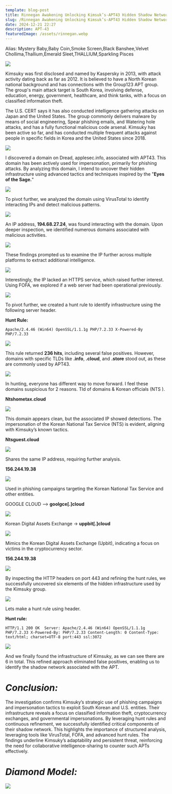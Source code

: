 ```yaml
---
template: blog-post
title: Rinnegan Awakening Unlocking Kimsuk’s-APT43 Hidden Shadow Network
slug: /Rinnegan Awakening Unlocking Kimsuk’s-APT43 Hidden Shadow Network
date: 2024-12-21 22:27
description: APT-43
featuredImage: /assets/rinnegan.webp
---
```

Alias: Mystery Baby,Baby Coin,Smoke Screen,Black Banshee,Velvet Chollima,Thallium,Emerald Sleet,THALLIUM,Sparkling Pisces

![](/assets/kimkuksky.png)

Kimsuky was first disclosed and named by Kaspersky in 2013, with attack activity dating back as far as 2012. It is believed to have a North Korean national background and has connections with the Group123 APT group. The group's main attack target is South Korea, involving defense, education, energy, government, healthcare, and think tanks, with a focus on classified information theft. 

The U.S. CERT says it has also conducted intelligence gathering attacks on Japan and the United States. The group commonly delivers malware by means of social engineering, Spear phishing emails, and Watering hole attacks, and has a fully functional malicious code arsenal. Kimsuky has been active so far, and has conducted multiple frequent attacks against people in specific fields in Korea and the United States since 2018.

![](/assets/overview.png)

I discovered a domain on Dread, applesec.info, associated with APT43. This domain has been actively used for impersonation, primarily for phishing attacks. By analyzing this domain, I intend to uncover their hidden infrastructure using advanced tactics and techniques inspired by the "**Eyes of the Sage.**"

![](/assets/kimku.png)

To pivot further, we analyzed the domain using VirusTotal to identify interacting IPs and detect malicious patterns.

![](/assets/1-apt43.png)

An IP address, **194.68.27.24**, was found interacting with the domain. Upon deeper inspection, we identified numerous domains associated with malicious activities.

![](/assets/2-apt43.png)

These findings prompted us to examine the IP further across multiple platforms to extract additional intelligence.

![](/assets/3-apt43.png)

Interestingly, the IP lacked an HTTPS service, which raised further interest. Using FOFA, we explored if a web server had been operational previously.

![](/assets/5-apt43.png)

To pivot further, we created a hunt rule to identify infrastructure using the following server header.

**Hunt Rule:** 

```angelscript
Apache/2.4.46 (Win64) OpenSSL/1.1.1g PHP/7.2.33 X-Powered-By PHP/7.2.33
```

![](/assets/6-apt43.png)

This rule returned **236 hits**, including several false positives. However, domains with specific TLDs like **.info**, **.cloud**, and **.store** stood out, as these are commonly used by APT43.

![](/assets/7-apt43.png)

In hunting, everyone has different way to move forward. I feel these domains suspicious for 2 reasons. Tld of domains & Korean officials (NTS ). 

**Ntshometax.cloud**

![](/assets/8-apt43.png)

This domain appears clean, but the associated IP showed detections. The impersonation of the Korean National Tax Service (NTS) is evident, aligning with Kimsuky’s known tactics.

 **Ntsguest.cloud**

![](/assets/4-apt43.png)

Shares the same IP address, requiring further analysis.

**156.244.19.38**

![](/assets/12-apt43.png)

Used in phishing campaigns targeting the Korean National Tax Service and other entities.

GOOGLE CLOUD –> **goolgce\[.]cloud** 

![](/assets/14-apt43.png)

Korean Digital Assets Exchange -> **uppbit\[.]cloud**

![](/assets/13-apt43.png)

Mimics the Korean Digital Assets Exchange (Upbit), indicating a focus on victims in the cryptocurrency sector.

**156.244.19.38**

![](/assets/9-apt43.png)

By inspecting the HTTP headers on port 443 and refining the hunt rules, we successfully uncovered six elements of the hidden infrastructure used by the Kimsuky group.

![](/assets/10-apt43.png)

Lets make a hunt rule using header.

**Hunt rule:** 

```asymptote
HTTP/1.1 200 OK  Server: Apache/2.4.46 (Win64) OpenSSL/1.1.1g PHP/7.2.33 X-Powered-By: PHP/7.2.33 Content-Length: 0 Content-Type: text/html; charset=UTF-8 port:443 ssl:3072
```

![](/assets/11-apt43.png)

And we finally found the infrastructure of Kimsuky, as we can see there are 6 in total. This refined approach eliminated false positives, enabling us to identify the shadow network associated with the APT.

# ***Conclusion:***

The investigation confirms Kimsuky’s strategic use of phishing campaigns and impersonation tactics to exploit South Korean and U.S. entities. Their infrastructure reveals a focus on classified information theft, cryptocurrency exchanges, and governmental impersonations.
By leveraging hunt rules and continuous refinement, we successfully identified critical components of their shadow network. This highlights the importance of structured analysis, leveraging tools like VirusTotal, FOFA, and advanced hunt rules.
The findings underline Kimsuky’s adaptability and persistent threat, reinforcing the need for collaborative intelligence-sharing to counter such APTs effectively.

# ***Diamond Model:***

![](/assets/diamond.png)